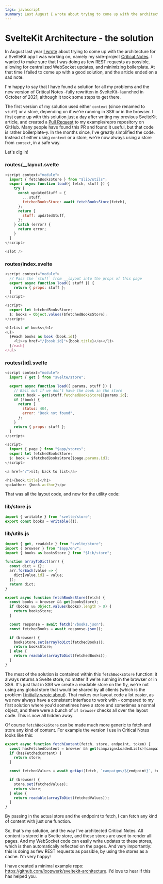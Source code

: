 ```yaml
---
tags: javascript
summary: Last August I wrote about trying to come up with the architecture for a SvelteKit app I was working on, and failing.  I'm happy to say that I have found a solution for all my problems!
---
```


# SvelteKit Architecture - the solution

In August last year [I wrote](/articles/2021/architecting-sveltekit/) about trying to come up with the architecture for a SvelteKit app I was working on, namely my side-project [Critical Notes](https://www.critical-notes.com/). I wanted to make sure that I was doing as few REST requests as possible, allowing for centralized WebSocket updates, and minimizing boilerplate. At that time I failed to come up with a good solution, and the article ended on a sad note.

I'm happy to say that I have found a solution for all my problems and the new version of Critical Notes -fully rewritten in SvelteKit- launched in October of 2021, although it took some steps to get there.

The first version of my solution used either `context` (since renamed to `stuff`) or a store, depending on if we're running in SSR or in the browser. I first came up with this solution just a day after writing my previous SvelteKit article, and created a [Pull Request](https://github.com/kevinrenskers/sveltekit-reproduce/pull/2) to my example/repro repository on GitHub. Many people have found this PR and found it useful, but that code is rather boilerplate-y. In the months since, I've greatly simplified the code. Instead of either using `context` or a store, we're now always using a store from `context`, in a safe way.

Let's dig in!

### routes/__layout.svelte
```javascript
<script context="module">
  import { fetchBooksStore } from "$lib/utils";
  export async function load({ fetch, stuff }) {
    try {
      const updatedStuff = {
        ...stuff,
        fetchedBooksStore: await fetchBooksStore(fetch),
      };
      return {
        stuff: updatedStuff,
      };
    } catch (error) {
      return error;
    }
  }
</script>

<slot />
```

### routes/index.svelte
```javascript
<script context="module">
  // Pass the `stuff` from __layout into the props of this page
  export async function load({ stuff }) {
    return { props: stuff };
  }
</script>

<script>
  export let fetchedBooksStore;
  $: books = Object.values($fetchedBooksStore);
</script>

<h1>List of books</h1>
<ul>
  {#each books as book (book.id)}
    <li><a href="/{book.id}">{book.title}</a></li>
  {/each}
</ul>
```

### routes/[id].svelte
```javascript
<script context="module">
  import { get } from "svelte/store";

  export async function load({ params, stuff }) {
    // Bail out if we don't have the book in the store
    const book = get(stuff.fetchedBooksStore)[params.id];
    if (!book) {
      return {
        status: 404,
        error: "Book not found",
      };
    }
    return { props: stuff };
  }
</script>

<script>
  import { page } from "$app/stores";
  export let fetchedBooksStore;
  $: book = $fetchedBooksStore[$page.params.id];
</script>

<a href="/">&lt; back to list</a>

<h1>{book.title}</h1>
<p>Author: {book.author}</p>
```

That was all the layout code, and now for the utility code:

### lib/store.js
```javascript
import { writable } from "svelte/store";
export const books = writable({});
```

### lib/utils.js
```javascript
import { get, readable } from "svelte/store";
import { browser } from "$app/env";
import { books as booksStore } from "$lib/store";

function arrayToDict(arr) {
  const dict = {};
  arr.forEach(value => {
    dict[value.id] = value;
  });
  return dict;
}

export async function fetchBooksStore(fetch) {
  const books = browser && get(booksStore);
  if (books && Object.values(books).length > 0) {
    return booksStore;
  }

  const response = await fetch("/books.json");
  const fetchedBooks = await response.json();

  if (browser) {
    booksStore.set(arrayToDict(fetchedBooks));
    return booksStore;
  } else {
    return readable(arrayToDict(fetchedBooks));
  }
}
```

The meat of the solution is contained within this `fetchBooksStore` function: it always returns a Svelte store, no matter if we're running in the browser or in SSR. It's just that in SSR we create a readable store on the fly, we're not using any global store that would be shared by all clients (which is the problem [I initially wrote about](/articles/2021/architecting-sveltekit/)). That makes our layout code a lot easier, as we now always have a consistent interface to work with - compared to my first solution where you'd sometimes have a store and sometimes a normal object, and there were a bunch of `if browser` checks all over the layout code. This is now all hidden away.

Of course `fetchBooksStore` can be made much more generic to fetch and store any kind of content. For example the version I use in Critical Notes looks like this:

```javascript
export async function fetchContent(fetch, store, endpoint, token) {
  const hasFetchedContent = browser && get(campaignsLoadedLists)[campaignId][endpoint];
  if (hasFetchedContent) {
    return store;
  }

  const fetchedValues = await getApi(fetch, `campaigns/${endpoint}`, token);

  if (browser) {
    store.set(fetchedValues);
    return store;
  } else {
    return readable(arrayToDict(fetchedValues));
  }
}
```

By passing in the actual store and the endpoint to fetch, I can fetch any kind of content with just one function.

So, that's my solution, and the way I've architected Critical Notes. All content is stored in a Svelte store, and these stores are used to render all pages. And my WebSocket code can easily write updates to these stores, which is then automatically reflected on the pages. And very importantly: this is doing as few REST requests as possible, by using the stores as a cache. I'm very happy!

I have created a minimal example repo: https://github.com/loopwerk/sveltekit-architecture. I'd love to hear if this has helped you.